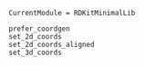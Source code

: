```@meta
CurrentModule = RDKitMinimalLib
```

```@docs
prefer_coordgen
set_2d_coords
set_2d_coords_aligned
set_3d_coords
```